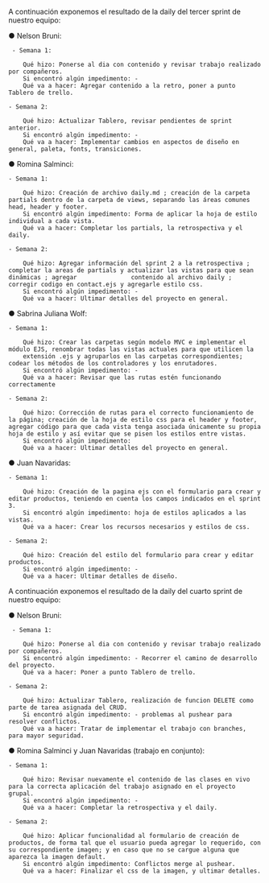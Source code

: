 A continuación exponemos el resultado de la daily del tercer sprint de nuestro equipo:
        
● Nelson Bruni: 

     - Semana 1: 
     
        Qué hizo: Ponerse al dia con contenido y revisar trabajo realizado por compañeros. 
        Si encontró algún impedimento: -
        Qué va a hacer: Agregar contenido a la retro, poner a punto Tablero de trello.
        
    - Semana 2:
    
        Qué hizo: Actualizar Tablero, revisar pendientes de sprint anterior.
        Si encontró algún impedimento: -
        Qué va a hacer: Implementar cambios en aspectos de diseño en general, paleta, fonts, transiciones. 
        
        
● Romina Salminci:

    - Semana 1: 
    
        Qué hizo: Creación de archivo daily.md ; creación de la carpeta partials dentro de la carpeta de views, separando las áreas comunes head, header y footer.
        Si encontró algún impedimento: Forma de aplicar la hoja de estilo individual a cada vista.
        Qué va a hacer: Completar los partials, la retrospectiva y el daily.
        
    - Semana 2:
    
        Qué hizo: Agregar información del sprint 2 a la retrospectiva ; completar la areas de partials y actualizar las vistas para que sean dinámicas ; agregar               contenido al archivo daily ; corregir codigo en contact.ejs y agregarle estilo css.
        Si encontró algún impedimento: -
        Qué va a hacer: Ultimar detalles del proyecto en general.
        
        
● Sabrina Juliana Wolf: 

    - Semana 1: 
    
        Qué hizo: Crear las carpetas según modelo MVC e implementar el módulo EJS, renombrar todas las vistas actuales para que utilicen la
        extensión .ejs y agruparlos en las carpetas correspondientes; codear los métodos de los controladores y los enrutadores.
        Si encontró algún impedimento: -
        Qué va a hacer: Revisar que las rutas estén funcionando correctamente
        
    - Semana 2:
    
        Qué hizo: Corrección de rutas para el correcto funcionamiento de la página; creación de la hoja de estilo css para el header y footer, agregar código para que cada vista tenga asociada únicamente su propia hoja de estilo y así evitar que se pisen los estilos entre vistas. 
        Si encontró algún impedimento: 
        Qué va a hacer: Ultimar detalles del proyecto en general.
        
        
● Juan Navaridas: 

    - Semana 1: 
    
        Qué hizo: Creación de la pagina ejs con el formulario para crear y editar productos, teniendo en cuenta los campos indicados en el sprint 3. 
        Si encontró algún impedimento: hoja de estilos aplicados a las vistas.
        Qué va a hacer: Crear los recursos necesarios y estilos de css.
        
    - Semana 2:
    
        Qué hizo: Creación del estilo del formulario para crear y editar productos.
        Si encontró algún impedimento: -
        Qué va a hacer: Ultimar detalles de diseño.


A continuación exponemos el resultado de la daily del cuarto sprint de nuestro equipo:
        
● Nelson Bruni: 

     - Semana 1: 
     
        Qué hizo: Ponerse al dia con contenido y revisar trabajo realizado por compañeros. 
        Si encontró algún impedimento: - Recorrer el camino de desarrollo del proyecto.
        Qué va a hacer: Poner a punto Tablero de trello.
        
    - Semana 2:
    
        Qué hizo: Actualizar Tablero, realización de funcion DELETE como parte de tarea asignada del CRUD. 
        Si encontró algún impedimento: - problemas al pushear para resolver conflictos.
        Qué va a hacer: Tratar de implementar el trabajo con branches, para mayor seguridad.
        
        
● Romina Salminci y Juan Navaridas (trabajo en conjunto):

    - Semana 1: 
    
        Qué hizo: Revisar nuevamente el contenido de las clases en vivo para la correcta aplicación del trabajo asignado en el proyecto grupal.
        Si encontró algún impedimento: -
        Qué va a hacer: Completar la retrospectiva y el daily.
        
    - Semana 2:
    
        Qué hizo: Aplicar funcionalidad al formulario de creación de productos, de forma tal que el usuario pueda agregar lo requerido, con su correspondiente imagen; y en caso que no se cargue alguna que aparezca la imagen default.
        Si encontró algún impedimento: Conflictos merge al pushear.
        Qué va a hacer: Finalizar el css de la imagen, y ultimar detalles.
        
        